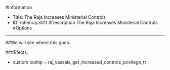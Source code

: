 #Information
 - Title: The Raja Increases Ministerial Controls
 - ID: rahenraj.3011
#Description
The Raja Increases Ministerial Controls
#Options

___
##We will see where this goes...

###Efects:<ul><li>custom tooltip = raj_vassals_get_increased_controls_privilege_tt</li></ul>

